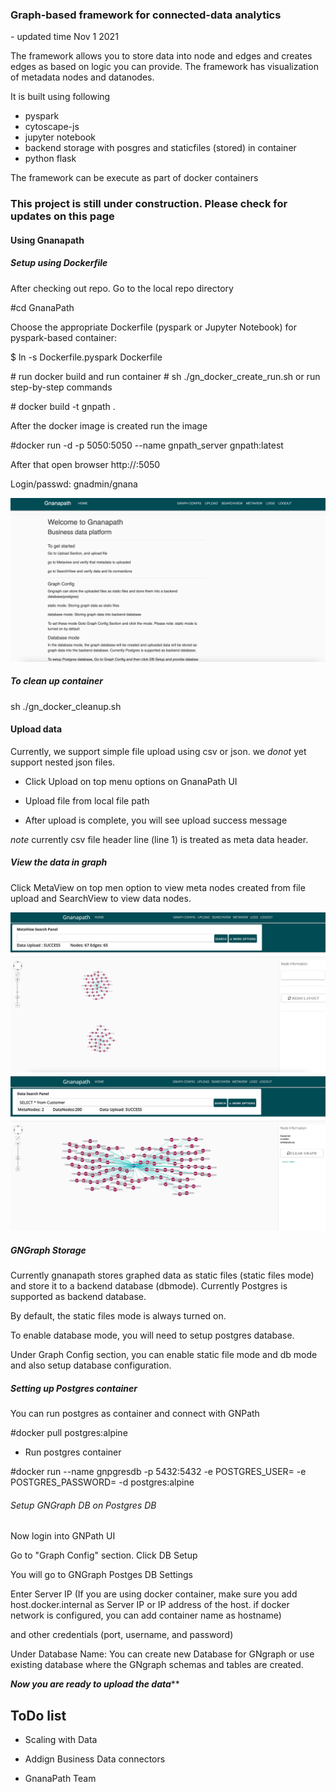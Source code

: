 
<h3> Graph-based framework for connected-data analytics</h3>
- updated time Nov 1 2021

The framework allows you to store data into node and edges and creates edges as based on logic you can provide.
The framework has  visualization of metadata nodes and datanodes.

It is built using following 

- pyspark
- cytoscape-js
- jupyter notebook
- backend storage with posgres and staticfiles (stored) in container
- python flask


The framework can be execute as part of docker containers

<h3>This project is still under construction. Please check for updates on this page </h3>

<h4> Using Gnanapath</h4>

<h5> Setup using Dockerfile </h5>

 After checking out repo. Go to the local repo directory

\#cd GnanaPath

Choose the appropriate Dockerfile (pyspark or Jupyter Notebook)
for pyspark-based container:

\$ ln -s Dockerfile.pyspark Dockerfile

\# run docker build and run container
\# sh ./gn_docker_create_run.sh
or run step-by-step commands

\# docker build -t gnpath .

After the docker image is created run the image

\#docker run -d -p 5050:5050 --name gnpath_server gnpath:latest

After that open browser http://<dockerhostip>:5050

Login/passwd: gnadmin/gnana

 ![Alt text](gnpath1.png?raw=true "Home")
 
<h5> To clean up container </h5>
sh ./gn_docker_cleanup.sh

 <h4> Upload data </h4>
 
 Currently, we support simple file upload using csv or json. we *donot* yet support nested json files.
 
 - Click Upload on top menu options on GnanaPath UI
 
 - Upload file from local file path
 
 - After upload is complete, you will see upload success message
 
 *note*  currently csv file header line (line 1) is treated as meta data header.
 
 <h5> View the data in graph </h5>
 
 Click  MetaView on top men option to view meta nodes created from file upload and SearchView to view data nodes.
 
  ![Alt text](gnpath2.png?raw=true "MetaView")
  ![Alt text](gnpath3.png?raw=true "DataView")

<h5> GNGraph Storage</h5>
Currently gnanapath stores graphed data  as static files (static files mode)  and store it to a backend database (dbmode). Currently Postgres is supported as backend database.

By default, the static files mode is always turned on.

To enable database mode, you will need to setup postgres database.

Under Graph Config section, you can enable static file mode and db mode and also setup database configuration.


<h5> Setting up Postgres container</h5>
You can run postgres as container and connect with GNPath

#docker pull postgres:alpine

- Run postgres container

#docker run --name gnpgresdb -p 5432:5432 -e POSTGRES_USER=<PostgreUser> -e POSTGRES_PASSWORD=<PASSWORD> -d postgres:alpine

 
<h6>Setup GNGraph DB on Postgres DB</h6>

Now login into GNPath UI

Go to "Graph Config" section. Click DB Setup

You will go to GNGraph Postges DB Settings

Enter Server IP (If you are using docker container, make sure you add host.docker.internal as Server IP or IP address of the host. if docker network is configured, you can add container name as hostname)

and other credentials (port, username, and password)

Under Database Name: You can create new Database for GNgraph or use existing database where the GNgraph schemas and tables are created.




***Now you are ready to upload the data*****


 
 <h2> ToDo list </h2>

- Scaling with Data
- Addign Business Data connectors




- GnanaPath Team
 

